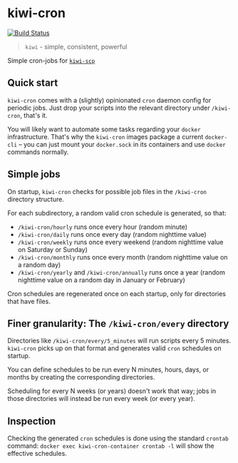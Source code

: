# kiwi-cron

[![Build Status](https://github.drone.yavook.de/api/badges/yavook/kiwi-cron/status.svg)](https://github.drone.yavook.de/yavook/kiwi-cron)

> `kiwi` - simple, consistent, powerful

Simple cron-jobs  for [`kiwi-scp`](https://github.com/yavook/kiwi-scp)

## Quick start

`kiwi-cron` comes with a (slightly) opinionated `cron` daemon config for periodic jobs. 
Just drop your scripts into the relevant directory under `/kiwi-cron`, that's it.

You will likely want to automate some tasks regarding your `docker` infrastructure. 
That's why the `kiwi-cron` images package a current `docker-cli` – you can just mount your `docker.sock` in its containers and use `docker` commands normally.

## Simple jobs

On startup, `kiwi-cron` checks for possible job files in the `/kiwi-cron` directory structure.

For each subdirectory, a random valid cron schedule is generated, so that:

- `/kiwi-cron/hourly` runs once every hour (random minute)
- `/kiwi-cron/daily` runs once every day (random nighttime value)
- `/kiwi-cron/weekly` runs once every weekend (random nighttime value on Saturday or Sunday)
- `/kiwi-cron/monthly` runs once every month (random nighttime value on a random day)
- `/kiwi-cron/yearly` and `/kiwi-cron/annually` runs once a year (random nighttime value on a random day in January or February)

Cron schedules are regenerated once on each startup, only for directories that have files.

## Finer granularity: The `/kiwi-cron/every` directory

Directories like `/kiwi-cron/every/5_minutes` will run scripts every 5 minutes. 
`kiwi-cron` picks up on that format and generates valid `cron` schedules on startup.

You can define schedules to be run every N minutes, hours, days, or months by creating the corresponding directories. 

Scheduling for every N weeks (or years) doesn't work that way; jobs in those directories will instead be run every week (or every year).

## Inspection

Checking the generated `cron` schedules is done using the standard `crontab` command:
`docker exec kiwi-cron-container crontab -l` will show the effective schedules.
